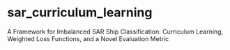 # sar_curriculum_learning
A Framework for Imbalanced SAR Ship Classification: Curriculum Learning, Weighted Loss Functions, and a Novel Evaluation Metric
